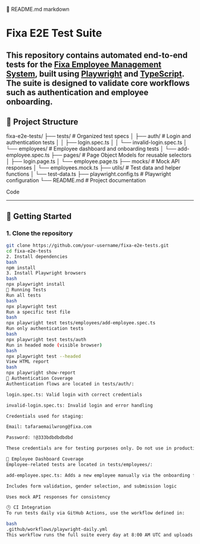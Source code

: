 📘 README.md
markdown
# Fixa E2E Test Suite

This repository contains automated end-to-end tests for the [Fixa Employee Management System](https://app.staging.fixahr.com), built using [Playwright](https://playwright.dev/) and [TypeScript](https://www.typescriptlang.org/). The suite is designed to validate core workflows such as authentication and employee onboarding.
---

## 📁 Project Structure

fixa-e2e-tests/ ├── tests/ # Organized test specs │ ├── auth/ # Login and authentication tests │ │ ├── login.spec.ts │ │ └── invalid-login.spec.ts │ └── employees/ # Employee dashboard and onboarding tests │ └── add-employee.spec.ts ├── pages/ # Page Object Models for reusable selectors │ ├── login.page.ts │ └── employee.page.ts ├── mocks/ # Mock API responses │ └── employees.mock.ts ├── utils/ # Test data and helper functions │ └── test-data.ts ├── playwright.config.ts # Playwright configuration └── README.md # Project documentation

Code

---

## 🚀 Getting Started

### 1. Clone the repository

```bash
git clone https://github.com/your-username/fixa-e2e-tests.git
cd fixa-e2e-tests
2. Install dependencies
bash
npm install
3. Install Playwright browsers
bash
npx playwright install
🧪 Running Tests
Run all tests
bash
npx playwright test
Run a specific test file
bash
npx playwright test tests/employees/add-employee.spec.ts
Run only authentication tests
bash
npx playwright test tests/auth
Run in headed mode (visible browser)
bash
npx playwright test --headed
View HTML report
bash
npx playwright show-report
🔐 Authentication Coverage
Authentication flows are located in tests/auth/:

login.spec.ts: Valid login with correct credentials

invalid-login.spec.ts: Invalid login and error handling

Credentials used for staging:

Email: tafaraemailwrong@fixa.com

Password: !@333bdbdbdbdbd

These credentials are for testing purposes only. Do not use in production.

👥 Employee Dashboard Coverage
Employee-related tests are located in tests/employees/:

add-employee.spec.ts: Adds a new employee manually via the onboarding flow

Includes form validation, gender selection, and submission logic

Uses mock API responses for consistency

🕒 CI Integration
To run tests daily via GitHub Actions, use the workflow defined in:

bash
.github/workflows/playwright-daily.yml
This workflow runs the full suite every day at 8:00 AM UTC and uploads the Playwright report as an artifact.

